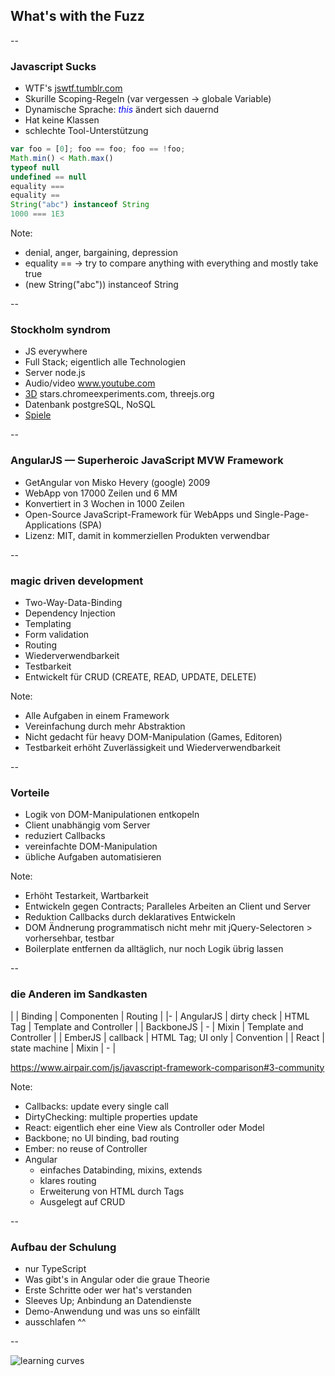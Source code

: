## What's with the Fuzz

-- 

### Javascript Sucks
- WTF's <a href="http://jswtf.tumblr.com/">jswtf.tumblr.com</a>
- Skurille Scoping-Regeln (var vergessen -> globale Variable)
- Dynamische Sprache: <i style="color:blue;">this</i> ändert sich dauernd
- Hat keine Klassen
- schlechte Tool-Unterstützung
```javascript
var foo = [0]; foo == foo; foo == !foo;
Math.min() < Math.max()
typeof null
undefined == null
equality === 
equality == 
String("abc") instanceof String 
1000 === 1E3
```

Note:
- denial, anger, bargaining, depression
- equality == -> try to compare anything with everything and mostly take true
- (new String("abc")) instanceof String

--

### Stockholm syndrom

- JS everywhere
- Full Stack; eigentlich alle Technologien
- Server node.js
 - Audio/video www.youtube.com
 - <a href="http://stars.chromeexperiments.com/" target="_blank">3D</a> stars.chromeexperiments.com, threejs.org
 - Datenbank postgreSQL, NoSQL
 - <a href="http://www.quakejs.com/play?set%20fs_game%20cpma&set%20mode_start%20FFA&set%20g_teamAutoJoin%201&map%20cpm1a" target="_blank">Spiele</a>

--

### AngularJS — Superheroic JavaScript MVW Framework
- GetAngular von Misko Hevery (google) 2009
- WebApp von 17000 Zeilen und 6 MM
- Konvertiert in 3 Wochen in 1000 Zeilen
- Open-Source JavaScript-Framework für WebApps und Single-Page-Applications (SPA)
- Lizenz: MIT, damit in kommerziellen Produkten verwendbar

--

### magic driven development
- Two-Way-Data-Binding
- Dependency Injection
- Templating 
- Form validation
- Routing
- Wiederverwendbarkeit
- Testbarkeit
- Entwickelt für CRUD (CREATE, READ, UPDATE, DELETE)

Note:
- Alle Aufgaben in einem Framework
- Vereinfachung durch mehr Abstraktion
- Nicht gedacht für heavy DOM-Manipulation (Games, Editoren)
- Testbarkeit erhöht Zuverlässigkeit und Wiederverwendbarkeit

--

### Vorteile
- Logik von DOM-Manipulationen entkopeln
- Client unabhängig vom Server
- reduziert Callbacks
- vereinfachte DOM-Manipulation
- übliche Aufgaben automatisieren

Note:
- Erhöht Testarkeit, Wartbarkeit
- Entwickeln gegen Contracts; Paralleles Arbeiten an Client und Server
- Reduktion Callbacks durch deklaratives Entwickeln
- DOM Ändnerung programmatisch nicht mehr mit jQuery-Selectoren > vorhersehbar, testbar
- Boilerplate entfernen da alltäglich, nur noch Logik übrig lassen

--

### die Anderen im Sandkasten
|            | Binding       | Componenten       | Routing                 |
|- 
| AngularJS  | dirty check   | HTML Tag          | Template and Controller |
| BackboneJS | -             | Mixin             | Template and Controller |
| EmberJS    | callback      | HTML Tag; UI only | Convention              |
| React      | state machine | Mixin             | -                       |

https://www.airpair.com/js/javascript-framework-comparison#3-community

Note:
- Callbacks: update every single call
- DirtyChecking: multiple properties update
- React: eigentlich eher eine View als Controller oder Model
- Backbone; no UI binding, bad routing
- Ember: no reuse of Controller
- Angular
    - einfaches Databinding, mixins, extends
    - klares routing
    - Erweiterung von HTML durch Tags
    - Ausgelegt auf CRUD

--

### Aufbau der Schulung
- nur TypeScript
- Was gibt's in Angular oder die graue Theorie
- Erste Schritte oder wer hat's verstanden
- Sleeves Up; Anbindung an Datendienste
- Demo-Anwendung und was uns so einfällt
- ausschlafen ^^

--

![learning curves](images/js-learning-curves.jpeg) 
